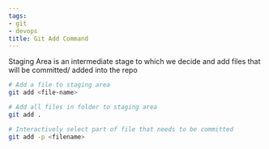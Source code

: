 ```yaml
---
tags:
- git
- devops
title: Git Add Command
---
```


Staging Area is an intermediate stage to which we decide and add files that will be committed/ added into the repo

````bash
# Add a file to staging area
git add <file-name> 

# Add all files in folder to staging area
git add . 		

# Interactively select part of file that needs to be committed
git add -p <filename> 			
````